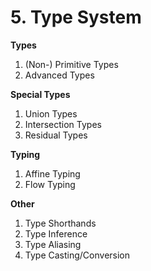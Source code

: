 # 5. Type System

**Types**
1. (Non-) Primitive Types
2. Advanced Types

**Special Types**
1. Union Types
2. Intersection Types
3. Residual Types

**Typing**
1. Affine Typing
2. Flow Typing

**Other**
1. Type Shorthands
2. Type Inference
3. Type Aliasing
4. Type Casting/Conversion
